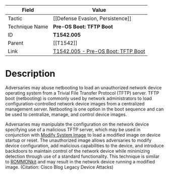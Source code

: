 
|Field|Value|
|---|---|
|Tactic|[[Defense Evasion,  Persistence]]|
|Technique Name|**Pre-OS Boot: TFTP Boot**|
|ID|**T1542.005**|
|Parent|[[T1542]]|
|Link|[T1542.005 - Pre-OS Boot: TFTP Boot](https://attack.mitre.org/techniques/T1542/005)|

# Description

Adversaries may abuse netbooting to load an unauthorized network device operating system from a Trivial File Transfer Protocol (TFTP) server. TFTP boot (netbooting) is commonly used by network administrators to load configuration-controlled network device images from a centralized management server. Netbooting is one option in the boot sequence and can be used to centralize, manage, and control device images.

Adversaries may manipulate the configuration on the network device specifying use of a malicious TFTP server, which may be used in conjunction with [Modify System Image](https://attack.mitre.org/techniques/T1601) to load a modified image on device startup or reset. The unauthorized image allows adversaries to modify device configuration, add malicious capabilities to the device, and introduce backdoors to maintain control of the network device while minimizing detection through use of a standard functionality. This technique is similar to [ROMMONkit](https://attack.mitre.org/techniques/T1542/004) and may result in the network device running a modified image. (Citation: Cisco Blog Legacy Device Attacks)